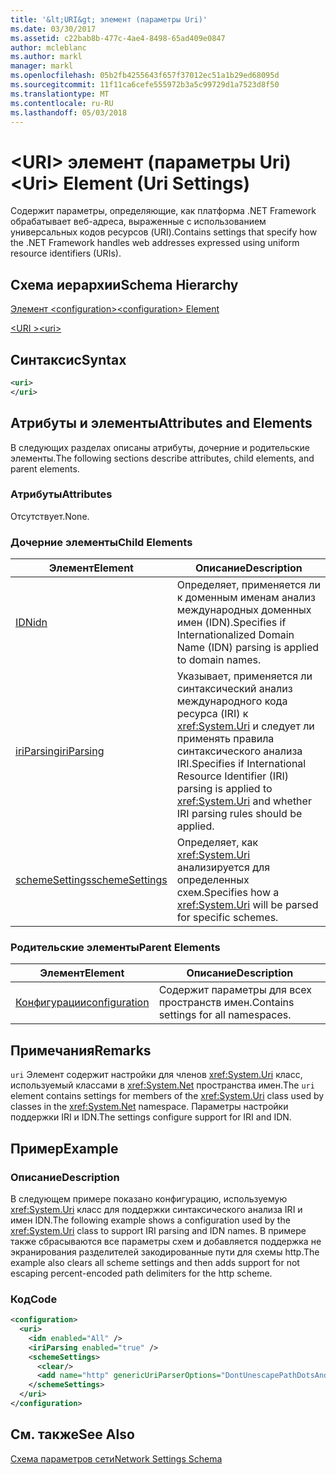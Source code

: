 ```yaml
---
title: '&lt;URI&gt; элемент (параметры Uri)'
ms.date: 03/30/2017
ms.assetid: c22bab8b-477c-4ae4-8498-65ad409e0847
author: mcleblanc
ms.author: markl
manager: markl
ms.openlocfilehash: 05b2fb4255643f657f37012ec51a1b29ed68095d
ms.sourcegitcommit: 11f11ca6cefe555972b3a5c99729d1a7523d8f50
ms.translationtype: MT
ms.contentlocale: ru-RU
ms.lasthandoff: 05/03/2018
---
```

# <a name="lturigt-element-uri-settings"></a><span data-ttu-id="21971-102">&lt;URI&gt; элемент (параметры Uri)</span><span class="sxs-lookup"><span data-stu-id="21971-102">&lt;Uri&gt; Element (Uri Settings)</span></span>
<span data-ttu-id="21971-103">Содержит параметры, определяющие, как платформа .NET Framework обрабатывает веб-адреса, выраженные с использованием универсальных кодов ресурсов (URI).</span><span class="sxs-lookup"><span data-stu-id="21971-103">Contains settings that specify how the .NET Framework handles web addresses expressed using uniform resource identifiers (URIs).</span></span>  
  
## <a name="schema-hierarchy"></a><span data-ttu-id="21971-104">Схема иерархии</span><span class="sxs-lookup"><span data-stu-id="21971-104">Schema Hierarchy</span></span>  
 [<span data-ttu-id="21971-105">Элемент \<configuration></span><span class="sxs-lookup"><span data-stu-id="21971-105">\<configuration> Element</span></span>](../../../../../docs/framework/configure-apps/file-schema/configuration-element.md)  
  
 [<span data-ttu-id="21971-106">\<URI ></span><span class="sxs-lookup"><span data-stu-id="21971-106">\<uri></span></span>](../../../../../docs/framework/configure-apps/file-schema/network/uri-element-uri-settings.md)  
  
## <a name="syntax"></a><span data-ttu-id="21971-107">Синтаксис</span><span class="sxs-lookup"><span data-stu-id="21971-107">Syntax</span></span>  
  
```xml  
<uri>  
</uri>  
```  
  
## <a name="attributes-and-elements"></a><span data-ttu-id="21971-108">Атрибуты и элементы</span><span class="sxs-lookup"><span data-stu-id="21971-108">Attributes and Elements</span></span>  
 <span data-ttu-id="21971-109">В следующих разделах описаны атрибуты, дочерние и родительские элементы.</span><span class="sxs-lookup"><span data-stu-id="21971-109">The following sections describe attributes, child elements, and parent elements.</span></span>  
  
### <a name="attributes"></a><span data-ttu-id="21971-110">Атрибуты</span><span class="sxs-lookup"><span data-stu-id="21971-110">Attributes</span></span>  
 <span data-ttu-id="21971-111">Отсутствует.</span><span class="sxs-lookup"><span data-stu-id="21971-111">None.</span></span>  
  
### <a name="child-elements"></a><span data-ttu-id="21971-112">Дочерние элементы</span><span class="sxs-lookup"><span data-stu-id="21971-112">Child Elements</span></span>  
  
|<span data-ttu-id="21971-113">**Элемент**</span><span class="sxs-lookup"><span data-stu-id="21971-113">**Element**</span></span>|<span data-ttu-id="21971-114">**Описание**</span><span class="sxs-lookup"><span data-stu-id="21971-114">**Description**</span></span>|  
|-----------------|---------------------|  
|[<span data-ttu-id="21971-115">IDN</span><span class="sxs-lookup"><span data-stu-id="21971-115">idn</span></span>](../../../../../docs/framework/configure-apps/file-schema/network/idn-element-uri-settings.md)|<span data-ttu-id="21971-116">Определяет, применяется ли к доменным именам анализ международных доменных имен (IDN).</span><span class="sxs-lookup"><span data-stu-id="21971-116">Specifies if Internationalized Domain Name (IDN) parsing is applied to domain names.</span></span>|  
|[<span data-ttu-id="21971-117">iriParsing</span><span class="sxs-lookup"><span data-stu-id="21971-117">iriParsing</span></span>](../../../../../docs/framework/configure-apps/file-schema/network/iriparsing-element-uri-settings.md)|<span data-ttu-id="21971-118">Указывает, применяется ли синтаксический анализ международного кода ресурса (IRI) к <xref:System.Uri> и следует ли применять правила синтаксического анализа IRI.</span><span class="sxs-lookup"><span data-stu-id="21971-118">Specifies if International Resource Identifier (IRI) parsing is applied to <xref:System.Uri> and whether IRI parsing rules should be applied.</span></span>|  
|[<span data-ttu-id="21971-119">schemeSettings</span><span class="sxs-lookup"><span data-stu-id="21971-119">schemeSettings</span></span>](../../../../../docs/framework/configure-apps/file-schema/network/schemesettings-element-uri-settings.md)|<span data-ttu-id="21971-120">Определяет, как <xref:System.Uri> анализируется для определенных схем.</span><span class="sxs-lookup"><span data-stu-id="21971-120">Specifies how a <xref:System.Uri> will be parsed for specific schemes.</span></span>|  
  
### <a name="parent-elements"></a><span data-ttu-id="21971-121">Родительские элементы</span><span class="sxs-lookup"><span data-stu-id="21971-121">Parent Elements</span></span>  
  
|<span data-ttu-id="21971-122">**Элемент**</span><span class="sxs-lookup"><span data-stu-id="21971-122">**Element**</span></span>|<span data-ttu-id="21971-123">**Описание**</span><span class="sxs-lookup"><span data-stu-id="21971-123">**Description**</span></span>|  
|-----------------|---------------------|  
|[<span data-ttu-id="21971-124">Конфигурации</span><span class="sxs-lookup"><span data-stu-id="21971-124">configuration</span></span>](../../../../../docs/framework/configure-apps/file-schema/configuration-element.md)|<span data-ttu-id="21971-125">Содержит параметры для всех пространств имен.</span><span class="sxs-lookup"><span data-stu-id="21971-125">Contains settings for all namespaces.</span></span>|  
  
## <a name="remarks"></a><span data-ttu-id="21971-126">Примечания</span><span class="sxs-lookup"><span data-stu-id="21971-126">Remarks</span></span>  
 <span data-ttu-id="21971-127">`uri` Элемент содержит настройки для членов <xref:System.Uri> класс, используемый классами в <xref:System.Net> пространства имен.</span><span class="sxs-lookup"><span data-stu-id="21971-127">The `uri` element contains settings for members of the <xref:System.Uri> class used by classes in the <xref:System.Net> namespace.</span></span> <span data-ttu-id="21971-128">Параметры настройки поддержки IRI и IDN.</span><span class="sxs-lookup"><span data-stu-id="21971-128">The settings configure support for IRI and IDN.</span></span>  
  
## <a name="example"></a><span data-ttu-id="21971-129">Пример</span><span class="sxs-lookup"><span data-stu-id="21971-129">Example</span></span>  
  
### <a name="description"></a><span data-ttu-id="21971-130">Описание</span><span class="sxs-lookup"><span data-stu-id="21971-130">Description</span></span>  
 <span data-ttu-id="21971-131">В следующем примере показано конфигурацию, используемую <xref:System.Uri> класс для поддержки синтаксического анализа IRI и имен IDN.</span><span class="sxs-lookup"><span data-stu-id="21971-131">The following example shows a configuration used by the <xref:System.Uri> class to support IRI parsing and IDN names.</span></span> <span data-ttu-id="21971-132">В примере также сбрасываются все параметры схем и добавляется поддержка не экранирования разделителей закодированные пути для схемы http.</span><span class="sxs-lookup"><span data-stu-id="21971-132">The example also clears all scheme settings and then adds support for not escaping percent-encoded path delimiters for the http scheme.</span></span>  
  
### <a name="code"></a><span data-ttu-id="21971-133">Код</span><span class="sxs-lookup"><span data-stu-id="21971-133">Code</span></span>  
  
```xml  
<configuration>  
  <uri>  
    <idn enabled="All" />  
    <iriParsing enabled="true" />  
    <schemeSettings>  
      <clear/>  
      <add name="http" genericUriParserOptions="DontUnescapePathDotsAndSlashes"/>  
    </schemeSettings>  
  </uri>  
</configuration>  
```  
  
## <a name="see-also"></a><span data-ttu-id="21971-134">См. также</span><span class="sxs-lookup"><span data-stu-id="21971-134">See Also</span></span>  
 [<span data-ttu-id="21971-135">Схема параметров сети</span><span class="sxs-lookup"><span data-stu-id="21971-135">Network Settings Schema</span></span>](../../../../../docs/framework/configure-apps/file-schema/network/index.md)
